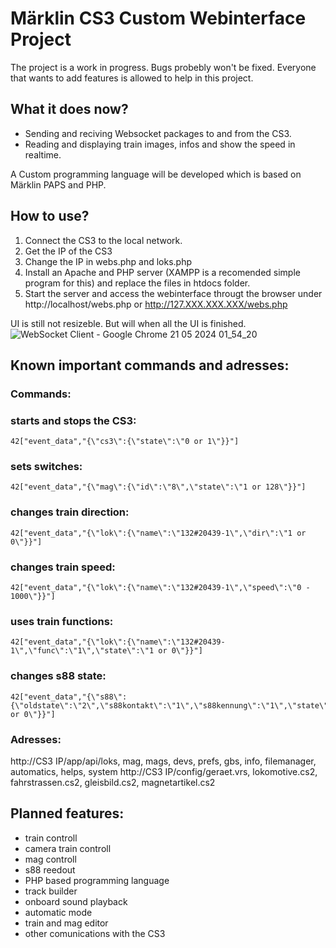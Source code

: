 # Märklin CS3 Custom Webinterface Project

The project is a work in progress. Bugs probebly won't be fixed. Everyone that wants to add features is allowed to help in this project. 

## What it does now?

- Sending and reciving Websocket packages to and from the CS3.
- Reading and displaying train images, infos and show the speed in realtime.

A Custom programming language will be developed which is based on Märklin PAPS and PHP.

## How to use?

1. Connect the CS3 to the local network.
2. Get the IP of the CS3
3. Change the IP in webs.php and loks.php
4. Install an Apache and PHP server (XAMPP is a recomended simple program for this) and replace the files in htdocs folder.
5. Start the server and access the webinterface througt the browser under http://localhost/webs.php or http://127.XXX.XXX.XXX/webs.php


UI is still not resizeble. But will when all the UI is finished.
![WebSocket Client - Google Chrome 21 05 2024 01_54_20](https://github.com/kamil00110/Marklin-CS3-Custom-Webinterface/assets/68923965/c804cfca-cb23-4789-8f74-eb26875a6117)

## Known important commands and adresses:

### Commands:

### starts and stops the CS3:
```
42["event_data","{\"cs3\":{\"state\":\"0 or 1\"}}"]
```
### sets switches: 
```
42["event_data","{\"mag\":{\"id\":\"8\",\"state\":\"1 or 128\"}}"]
```
### changes train direction:
```
42["event_data","{\"lok\":{\"name\":\"132#20439-1\",\"dir\":\"1 or 0\"}}"]
```
### changes train speed:
```
42["event_data","{\"lok\":{\"name\":\"132#20439-1\",\"speed\":\"0 - 1000\"}}"]
```
### uses train functions:
```
42["event_data","{\"lok\":{\"name\":\"132#20439-1\",\"func\":\"1\",\"state\":\"1 or 0\"}}"]
```
### changes s88 state:
```
42["event_data","{\"s88\":{\"oldstate\":\"2\",\"s88kontakt\":\"1\",\"s88kennung\":\"1\",\"state\":\"1 or 0\"}}"]
```

### Adresses:

http://CS3 IP/app/api/loks, mag, mags, devs, prefs, gbs, info, filemanager, automatics, helps, system
http://CS3 IP/config/geraet.vrs, lokomotive.cs2, fahrstrassen.cs2, gleisbild.cs2, magnetartikel.cs2


## Planned features:

- train controll
- camera train controll
- mag controll
- s88 reedout
- PHP based programming language
- track builder
- onboard sound playback
- automatic mode
- train and mag editor
- other comunications with the CS3
